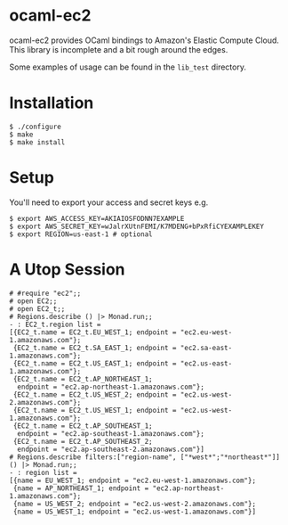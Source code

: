 ocaml-ec2
=========
ocaml-ec2 provides OCaml bindings to Amazon's Elastic Compute Cloud. This library is incomplete and a bit rough around the edges.

Some examples of usage can be found in the `lib_test` directory.

# Installation
``` 
$ ./configure
$ make
$ make install
```

# Setup
You'll need to export your access and secret keys e.g. 
```
$ export AWS_ACCESS_KEY=AKIAIOSFODNN7EXAMPLE
$ export AWS_SECRET_KEY=wJalrXUtnFEMI/K7MDENG+bPxRfiCYEXAMPLEKEY
$ export REGION=us-east-1 # optional
```

# A Utop Session
```
# #require "ec2";;
# open EC2;;
# open EC2_t;; 
# Regions.describe () |> Monad.run;;
- : EC2_t.region list =
[{EC2_t.name = EC2_t.EU_WEST_1; endpoint = "ec2.eu-west-1.amazonaws.com"};
 {EC2_t.name = EC2_t.SA_EAST_1; endpoint = "ec2.sa-east-1.amazonaws.com"};
 {EC2_t.name = EC2_t.US_EAST_1; endpoint = "ec2.us-east-1.amazonaws.com"};
 {EC2_t.name = EC2_t.AP_NORTHEAST_1;
  endpoint = "ec2.ap-northeast-1.amazonaws.com"};
 {EC2_t.name = EC2_t.US_WEST_2; endpoint = "ec2.us-west-2.amazonaws.com"};
 {EC2_t.name = EC2_t.US_WEST_1; endpoint = "ec2.us-west-1.amazonaws.com"};
 {EC2_t.name = EC2_t.AP_SOUTHEAST_1;
  endpoint = "ec2.ap-southeast-1.amazonaws.com"};
 {EC2_t.name = EC2_t.AP_SOUTHEAST_2;
  endpoint = "ec2.ap-southeast-2.amazonaws.com"}]
# Regions.describe filters:["region-name", ["*west*";"*northeast*"]] () |> Monad.run;;
- : region list =
[{name = EU_WEST_1; endpoint = "ec2.eu-west-1.amazonaws.com"};
 {name = AP_NORTHEAST_1; endpoint = "ec2.ap-northeast-1.amazonaws.com"};
 {name = US_WEST_2; endpoint = "ec2.us-west-2.amazonaws.com"};
 {name = US_WEST_1; endpoint = "ec2.us-west-1.amazonaws.com"}]
```